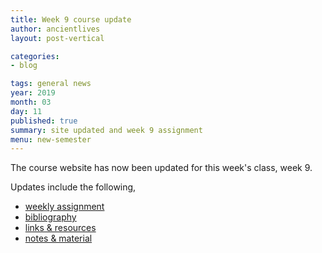```yaml
---
title: Week 9 course update
author: ancientlives
layout: post-vertical

categories:
- blog

tags: general news
year: 2019
month: 03
day: 11
published: true
summary: site updated and week 9 assignment
menu: new-semester
---
```


The course website has now been updated for this week's class, week 9.

Updates include the following,

* [weekly assignment](/weekly_assignment)
* [bibliography](/bibliography)
* [links & resources](/links)
* [notes & material](/notes)
